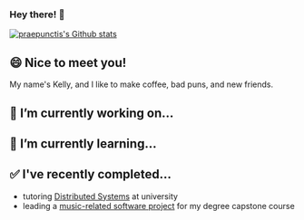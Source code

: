 ### Hey there! 👋

[![praepunctis's Github stats](https://github-readme-stats.vercel.app/api?username=praepunctis&count_private=true&show_icons=true&theme=tokyonight&hide_title=true)](https://github.com/anuraghazra/github-readme-stats)

## 😄 Nice to meet you!
My name's Kelly, and I like to make coffee, bad puns, and new friends.

## 🔭 I’m currently working on...

## 🌱 I’m currently learning...

## ✅ I've recently completed...
- tutoring [Distributed Systems](http://decomposition.al/CSE138-2021-09/course-overview.html#tutors) at university
- leading a [music-related software project](https://github.com/Spotify-Open-Recommendation-Engine/spotify-open-recommendation-engine) for my degree capstone course

<!--
**praepunctis/praepunctis** is a ✨ _special_ ✨ repository because its `README.md` (this file) appears on your GitHub profile.

Here are some ideas to get you started:

- 🔭 I’m currently working on ...
- 🌱 I’m currently learning ...
- 👯 I’m looking to collaborate on ...
- 🤔 I’m looking for help with ...
- 💬 Ask me about ...
- 📫 How to reach me: ...
- 😄 Pronouns: ...
- ⚡ Fun fact: ...
-->
